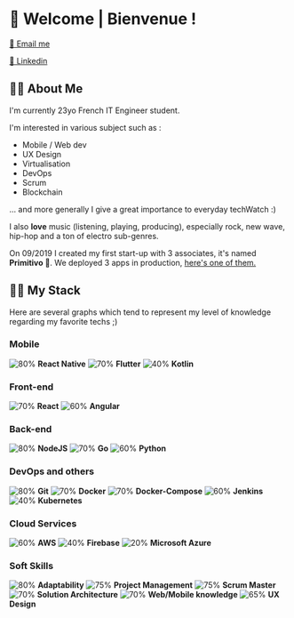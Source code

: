 # 🦉 Welcome | Bienvenue ! 


[📧 Email me ](mailto:thomas.martin@primitivo.fr)

[💼 Linkedin ](https://www.linkedin.com/in/thomas-martin-348238161/)
## 👨‍🎤 About Me

I'm currently 23yo French IT Engineer student.

I'm interested in various subject such as : 
- Mobile / Web dev
- UX Design
- Virtualisation
- DevOps
- Scrum
- Blockchain

... and more generally I give a great importance to everyday techWatch :)

I also **love** music (listening, playing, producing), especially rock, new wave, hip-hop and a ton of electro sub-genres.

On 09/2019 I created my first start-up with 3 associates, it's named **Primitivo 🦉**. We deployed 3 apps in production, [here's one of them.](https://circlebar.fr)

## 👨‍💻 My Stack

Here are several graphs which tend to represent my level of knowledge regarding my favorite techs ;)

### Mobile

![80%](https://progress-bar.dev/80) **React Native**
![70%](https://progress-bar.dev/70) **Flutter**
![40%](https://progress-bar.dev/40) **Kotlin**

### Front-end

![70%](https://progress-bar.dev/70) **React**
![60%](https://progress-bar.dev/60) **Angular**

### Back-end

![80%](https://progress-bar.dev/80) **NodeJS**
![70%](https://progress-bar.dev/70) **Go**
![60%](https://progress-bar.dev/60) **Python**

### DevOps and others

![80%](https://progress-bar.dev/80) **Git**
![70%](https://progress-bar.dev/70) **Docker**
![70%](https://progress-bar.dev/70) **Docker-Compose**
![60%](https://progress-bar.dev/60) **Jenkins**
![40%](https://progress-bar.dev/40) **Kubernetes**

### Cloud Services
![60%](https://progress-bar.dev/60) **AWS**
![40%](https://progress-bar.dev/40) **Firebase**
![20%](https://progress-bar.dev/20) **Microsoft Azure**

### Soft Skills
![80%](https://progress-bar.dev/80) **Adaptability**
![75%](https://progress-bar.dev/75) **Project Management**
![75%](https://progress-bar.dev/75) **Scrum Master**
![70%](https://progress-bar.dev/70) **Solution Architecture**
![70%](https://progress-bar.dev/70) **Web/Mobile knowledge**
![65%](https://progress-bar.dev/65) **UX Design**
